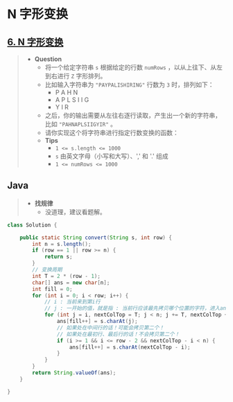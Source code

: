 # N 字形变换

## [6. N 字形变换](https://leetcode.cn/problems/zigzag-conversion/)

> - **Question**
>   - 将一个给定字符串 `s` 根据给定的行数 `numRows` ，以从上往下、从左到右进行 `Z` 字形排列。
>   - 比如输入字符串为 `"PAYPALISHIRING"` 行数为 `3` 时，排列如下：
>     - P   A   H   N
>     - A P L S I I G
>     - Y   I   R
>   - 之后，你的输出需要从左往右逐行读取，产生出一个新的字符串，比如 `"PAHNAPLSIIGYIR"` 。
>   - 请你实现这个将字符串进行指定行数变换的函数：
>   - **Tips**
>     - `1 <= s.length <= 1000`
>     - `s` 由英文字母（小写和大写）、',' 和 '.' 组成
>     - `1 <= numRows <= 1000`

## Java

> - **找规律**
>   - 没道理，建议看题解。

```java
class Solution {

    public static String convert(String s, int row) {
        int n = s.length();
        if (row == 1 || row >= n) {
            return s;
        }
        // 变换周期
        int T = 2 * (row - 1);
        char[] ans = new char[n];
        int fill = 0;
        for (int i = 0; i < row; i++) {
            // i : 当前来到第i行
            // j : 一开始的值，就是指 : 当前行应该最先拷贝哪个位置的字符，进入ans！
            for (int j = i, nextColTop = T; j < n; j += T, nextColTop += T) {
                ans[fill++] = s.charAt(j);
                // 如果处在中间行的话！可能会拷贝第二个！
                // 如果处在最初行、最后行的话！不会拷贝第二个！
                if (i >= 1 && i <= row - 2 && nextColTop - i < n) {
                    ans[fill++] = s.charAt(nextColTop - i);
                }
            }
        }
        return String.valueOf(ans);
    }

}
```
